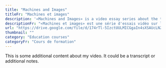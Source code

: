 ```yaml
---
title: "Machines and Images"
titleFr: "Machines et images"
description: '«Machines and Images» is a video essay series about the technological influence on visual arts of the 20th century made for <strong>The State Russian Museum</strong>.'
descriptionFr: "«Machines et images» est une série d'essais vidéo sur l'influence de la technologie sur les arts visuels du XXe siècle, réalisée pour le <strong>Musée national russe</strong>."
url: "https://drive.google.com/file/d/174rTl-5IzctUULMICGgaIn4sXSAUcLNZ/preview"
thumbnail: ""
category: "Education courses"
categoryFr: "Cours de formation"
---
```


This is some additional content about my video. It could be a transcript or additional notes.